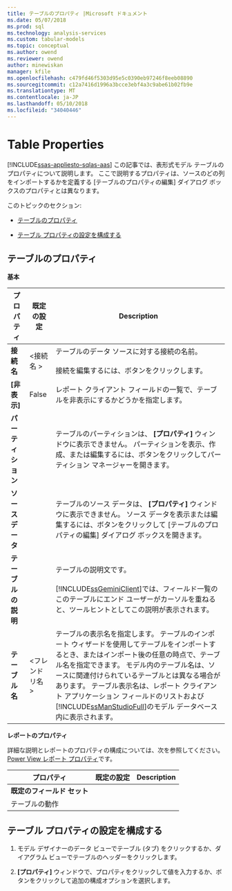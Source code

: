 ```yaml
---
title: テーブルのプロパティ |Microsoft ドキュメント
ms.date: 05/07/2018
ms.prod: sql
ms.technology: analysis-services
ms.custom: tabular-models
ms.topic: conceptual
ms.author: owend
ms.reviewer: owend
author: minewiskan
manager: kfile
ms.openlocfilehash: c479fd46f5303d95e5c0390eb97246f8eeb08890
ms.sourcegitcommit: c12a7416d1996a3bcce3ebf4a3c9abe61b02fb9e
ms.translationtype: MT
ms.contentlocale: ja-JP
ms.lasthandoff: 05/10/2018
ms.locfileid: "34040446"
---
```

# <a name="table-properties"></a>Table Properties 
[!INCLUDE[ssas-appliesto-sqlas-aas](../../includes/ssas-appliesto-sqlas-aas.md)]
  この記事では、表形式モデル テーブルのプロパティについて説明します。 ここで説明するプロパティは、ソースのどの列をインポートするかを定義する [テーブルのプロパティの編集] ダイアログ ボックスのプロパティとは異なります。  
  
 このトピックのセクション:  
  
-   [テーブルのプロパティ](#bkmk_properties)  
  
-   [テーブル プロパティの設定を構成する](#bkmk_config_prop)  
  
##  <a name="bkmk_properties"></a> テーブルのプロパティ  
 **基本**  
  
|プロパティ|既定の設定|Description|  
|--------------|---------------------|-----------------|  
|**接続名**|\<接続名 >|テーブルのデータ ソースに対する接続の名前。<br /><br /> 接続を編集するには、ボタンをクリックします。|  
|**[非表示]**|False|レポート クライアント フィールドの一覧で、テーブルを非表示にするかどうかを指定します。|  
|**パーティション**||テーブルのパーティションは、 **[プロパティ]** ウィンドウに表示できません。 パーティションを表示、作成、または編集するには、ボタンをクリックしてパーティション マネージャーを開きます。|  
|**ソース データ**||テーブルのソース データは、 **[プロパティ]** ウィンドウに表示できません。 ソース データを表示または編集するには、ボタンをクリックして [テーブルのプロパティの編集] ダイアログ ボックスを開きます。|  
|**テーブルの説明**||テーブルの説明文です。<br /><br /> [!INCLUDE[ssGeminiClient](../../includes/ssgeminiclient-md.md)]では、フィールド一覧のこのテーブルにエンド ユーザーがカーソルを重ねると、ツールヒントとしてこの説明が表示されます。|  
|**テーブル名**|\<フレンドリ名 >|テーブルの表示名を指定します。 テーブルのインポート ウィザードを使用してテーブルをインポートするとき、またはインポート後の任意の時点で、テーブル名を指定できます。 モデル内のテーブル名は、ソースに関連付けられているテーブルとは異なる場合があります。 テーブル表示名は、レポート クライアント アプリケーション フィールドのリストおよび [!INCLUDE[ssManStudioFull](../../includes/ssmanstudiofull-md.md)]のモデル データベース内に表示されます。|  
  
 **レポートのプロパティ**  
  
 詳細な説明とレポートのプロパティの構成については、次を参照してください。 [Power View レポート プロパティ](../../analysis-services/tabular-models/power-view-reporting-properties-ssas-tabular.md)です。  
  
|プロパティ|既定の設定|Description|  
|--------------|---------------------|-----------------|  
|**既定のフィールド セット**|||  
|テーブルの動作|||  
  
##  <a name="bkmk_config_prop"></a> テーブル プロパティの設定を構成する  
  
1.  モデル デザイナーのデータ ビューでテーブル (タブ) をクリックするか、ダイアグラム ビューでテーブルのヘッダーをクリックします。  
  
2.  **[プロパティ]** ウィンドウで、プロパティをクリックして値を入力するか、ボタンをクリックして追加の構成オプションを選択します。  
  
  

